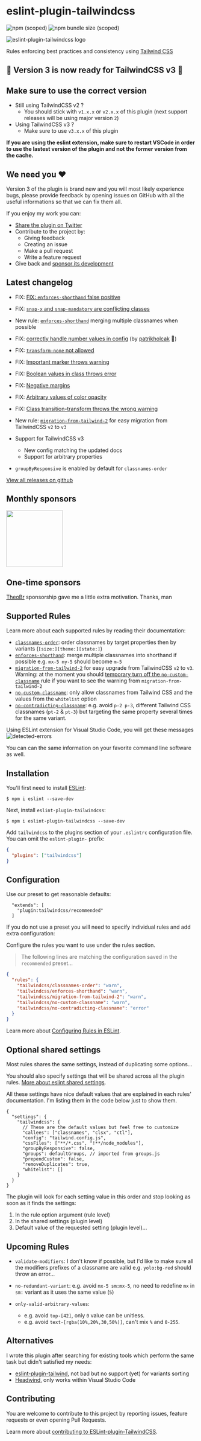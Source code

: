 # eslint-plugin-tailwindcss

![npm (scoped)](https://img.shields.io/npm/v/eslint-plugin-tailwindcss?style=for-the-badge) ![npm bundle size (scoped)](https://img.shields.io/npm/l/eslint-plugin-tailwindcss?style=for-the-badge)

![eslint-plugin-tailwindcss logo](.github/logo.png)

Rules enforcing best practices and consistency using [Tailwind CSS](https://tailwindcss.com/)

## **🎉 Version 3 is now ready for TailwindCSS v3 🎉**

## Make sure to use the correct version

- Still using TailwindCSS v2 ?
  - You should stick with `v1.x.x` or `v2.x.x` of this plugin (next support releases will be using major version `2`)
- Using TailwindCSS v3 ?
  - Make sure to use `v3.x.x` of this plugin

**If you are using the eslint extension, make sure to restart VSCode in order to use the lastest version of the plugin and not the former version from the cache.**

## We need you ❤️

Version 3 of the plugin is brand new and you will most likely experience bugs, please provide feedback by opening issues on GitHub with all the useful informations so that we can fix them all.

If you enjoy my work you can:

- [Share the plugin on Twitter](https://twitter.com/hashtag/eslint-plugin-tailwindcss)
- Contribute to the project by:
  - Giving feedback
  - Creating an issue
  - Make a pull request
  - Write a feature request
- Give back and [sponsor its development](https://github.com/sponsors/francoismassart)

## Latest changelog

- FIX: [FIX: `enforces-shorthand` false positive](https://github.com/francoismassart/eslint-plugin-tailwindcss/issues/91)

- FIX: [`snap-x` and `snap-mandatory` are conflicting classes](https://github.com/francoismassart/eslint-plugin-tailwindcss/issues/90)

- New rule: [`enforces-shorthand`](docs/rules/enforces-shorthand.md) merging multiple classnames when possible

- FIX: [correctly handle number values in config](https://github.com/francoismassart/eslint-plugin-tailwindcss/issues/86) (by [patrikholcak](https://github.com/patrikholcak) 🙏)

- FIX: [`transform-none` not allowed](https://github.com/francoismassart/eslint-plugin-tailwindcss/issues/84)

- FIX: [Important marker throws warning](https://github.com/francoismassart/eslint-plugin-tailwindcss/issues/82)
- FIX: [Boolean values in class throws error](https://github.com/francoismassart/eslint-plugin-tailwindcss/issues/83)
- FIX: [Negative margins](https://github.com/francoismassart/eslint-plugin-tailwindcss/issues/78)

- FIX: [Arbitrary values of color opacity](https://github.com/francoismassart/eslint-plugin-tailwindcss/issues/80)
- FIX: [Class transition-transform throws the wrong warning](https://github.com/francoismassart/eslint-plugin-tailwindcss/issues/77)

- New rule: [`migration-from-tailwind-2`](docs/rules/migration-from-tailwind-2.md) for easy migration from TailwindCSS `v2` to `v3`

- Support for TailwindCSS v3

  - New config matching the updated docs
  - Support for arbitrary properties

- `groupByResponsive` is enabled by default for `classnames-order`

[View all releases on github](https://github.com/francoismassart/eslint-plugin-tailwindcss/releases)

## Monthly sponsors

<a href="https://daily.dev/" target="_blank">
  <img width="150px" src="https://raw.githubusercontent.com/francoismassart/eslint-plugin-tailwindcss/master/sponsors/daily.dev.jpg">
</a>

## One-time sponsors

[TheoBr](https://github.com/TheoBr) sponsorship gave me a little extra motivation. Thanks, man

## Supported Rules

Learn more about each supported rules by reading their documentation:

- [`classnames-order`](docs/rules/classnames-order.md): order classnames by target properties then by variants (`[size:][theme:][state:]`)
- [`enforces-shorthand`](docs/rules/enforces-shorthand.md): merge multiple classnames into shorthand if possible e.g. `mx-5 my-5` should become `m-5`
- [`migration-from-tailwind-2`](docs/rules/migration-from-tailwind-2.md) for easy upgrade from TailwindCSS `v2` to `v3`.
  Warning: at the moment you should [temporary turn off the `no-custom-classname`](https://github.com/francoismassart/eslint-plugin-tailwindcss/issues/88) rule if you want to see the warning from `migration-from-tailwind-2`
- [`no-custom-classname`](docs/rules/no-custom-classname.md): only allow classnames from Tailwind CSS and the values from the `whitelist` option
- [`no-contradicting-classname`](docs/rules/no-contradicting-classname.md): e.g. avoid `p-2 p-3`, different Tailwind CSS classnames (`pt-2` & `pt-3`) but targeting the same property several times for the same variant.

Using ESLint extension for Visual Studio Code, you will get these messages
![detected-errors](.github/output.png)

You can can the same information on your favorite command line software as well.

## Installation

You'll first need to install [ESLint](http://eslint.org):

```
$ npm i eslint --save-dev
```

Next, install `eslint-plugin-tailwindcss`:

```
$ npm i eslint-plugin-tailwindcss --save-dev
```

Add `tailwindcss` to the plugins section of your `.eslintrc` configuration file. You can omit the `eslint-plugin-` prefix:

```json
{
  "plugins": ["tailwindcss"]
}
```

## Configuration

Use our preset to get reasonable defaults:

```
  "extends": [
    "plugin:tailwindcss/recommended"
  ]
```

If you do not use a preset you will need to specify individual rules and add extra configuration:

Configure the rules you want to use under the rules section.

> The following lines are matching the configuration saved in the `recommended` preset...

```json
{
  "rules": {
    "tailwindcss/classnames-order": "warn",
    "tailwindcss/enforces-shorthand": "warn",
    "tailwindcss/migration-from-tailwind-2": "warn",
    "tailwindcss/no-custom-classname": "warn",
    "tailwindcss/no-contradicting-classname": "error"
  }
}
```

Learn more about [Configuring Rules in ESLint](https://eslint.org/docs/user-guide/configuring/rules).

## Optional shared settings

Most rules shares the same settings, instead of duplicating some options...

You should also specify settings that will be shared across all the plugin rules.
[More about eslint shared settings](https://eslint.org/docs/user-guide/configuring#adding-shared-settings).

All these settings have nice default values that are explained in each rules' documentation. I'm listing them in the code below just to show them.

```json5
{
  "settings": {
    "tailwindcss": {
      // These are the default values but feel free to customize
      "callees": ["classnames", "clsx", "ctl"],
      "config": "tailwind.config.js",
      "cssFiles": ["**/*.css", "!**/node_modules"],
      "groupByResponsive": false,
      "groups": defaultGroups, // imported from groups.js
      "prependCustom": false,
      "removeDuplicates": true,
      "whitelist": []
    }
  }
}
```

The plugin will look for each setting value in this order and stop looking as soon as it finds the settings:

1. In the rule option argument (rule level)
2. In the shared settings (plugin level)
3. Default value of the requested setting (plugin level)...

## Upcoming Rules

- `validate-modifiers`: I don't know if possible, but I'd like to make sure all the modifiers prefixes of a classname are valid e.g. `yolo:bg-red` should throw an error...

- `no-redundant-variant`: e.g. avoid `mx-5 sm:mx-5`, no need to redefine `mx` in `sm:` variant as it uses the same value (`5`)

- `only-valid-arbitrary-values`:
  - e.g. avoid `top-[42]`, only `0` value can be unitless.
  - e.g. avoid `text-[rgba(10%,20%,30,50%)]`, can't mix `%` and `0-255`.

## Alternatives

I wrote this plugin after searching for existing tools which perform the same task but didn't satisfied my needs:

- [eslint-plugin-tailwind](https://www.npmjs.com/package/eslint-plugin-tailwind), not bad but no support (yet) for variants sorting
- [Headwind](https://marketplace.visualstudio.com/items?itemName=heybourn.headwind), only works within Visual Studio Code

## Contributing

You are welcome to contribute to this project by reporting issues, feature requests or even opening Pull Requests.

Learn more about [contributing to ESLint-plugin-TailwindCSS](CONTRIBUTING.md).
